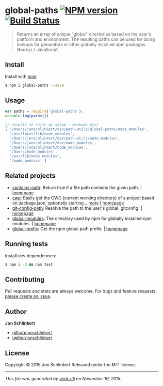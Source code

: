 # global-paths [![NPM version](https://badge.fury.io/js/global-paths.svg)](http://badge.fury.io/js/global-paths)  [![Build Status](https://travis-ci.org/jonschlinkert/global-paths.svg)](https://travis-ci.org/jonschlinkert/global-paths)

> Returns an array of unique "global" directories based on the user's platform and environment. The resulting paths can be used for doing lookups for generators or other globally installed npm packages. Node.js / JavaScript.

## Install

Install with [npm](https://www.npmjs.com/)

```sh
$ npm i global-paths --save
```

## Usage

```js
var paths = require('global-paths');
console.log(paths())

// results in (with my setup - macbook pro)
[ '/Users/jonschlinkert/dev/path-utils/global-paths/node_modules',
  '/usr/local/lib/node_modules',
  '/Users/jonschlinkert/dev/path-utils/node_modules',
  '/Users/jonschlinkert/dev/node_modules',
  '/Users/jonschlinkert/node_modules',
  '/Users/node_modules',
  '/usr/lib/node_modules',
  '/node_modules' ]
```

## Related projects

* [contains-path](https://www.npmjs.com/package/contains-path): Return true if a file path contains the given path. | [homepage](https://github.com/jonschlinkert/contains-path)
* [cwd](https://www.npmjs.com/package/cwd): Easily get the CWD (current working directory) of a project based on package.json, optionally starting… [more](https://www.npmjs.com/package/cwd) | [homepage](https://github.com/jonschlinkert/cwd)
* [git-config-path](https://www.npmjs.com/package/git-config-path): Resolve the path to the user's global .gitconfig. | [homepage](https://github.com/jonschlinkert/git-config-path)
* [global-modules](https://www.npmjs.com/package/global-modules): The directory used by npm for globally installed npm modules. | [homepage](https://github.com/jonschlinkert/global-modules)
* [global-prefix](https://www.npmjs.com/package/global-prefix): Get the npm global path prefix. | [homepage](https://github.com/jonschlinkert/global-prefix)

## Running tests

Install dev dependencies:

```sh
$ npm i -d && npm test
```

## Contributing

Pull requests and stars are always welcome. For bugs and feature requests, [please create an issue](https://github.com/jonschlinkert/global-paths/issues/new).

## Author

**Jon Schlinkert**

+ [github/jonschlinkert](https://github.com/jonschlinkert)
+ [twitter/jonschlinkert](http://twitter.com/jonschlinkert)

## License

Copyright © 2015 Jon Schlinkert
Released under the MIT license.

***

_This file was generated by [verb-cli](https://github.com/assemble/verb-cli) on November 19, 2015._
